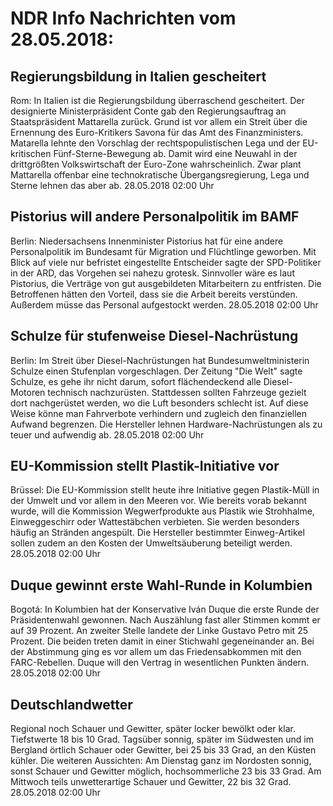 # NDR Info Nachrichten vom 28.05.2018:


## Regierungsbildung in Italien gescheitert
Rom: In Italien ist die Regierungsbildung überraschend gescheitert. Der designierte Ministerpräsident Conte gab den Regierungsauftrag an Staatspräsident Mattarella zurück. Grund ist vor allem ein Streit über die Ernennung des Euro-Kritikers Savona für das Amt des Finanzministers. Matarella lehnte den Vorschlag der rechtspopulistischen Lega und der EU-kritischen Fünf-Sterne-Bewegung ab. Damit wird eine Neuwahl in der drittgrößten Volkswirtschaft der Euro-Zone wahrscheinlich. Zwar plant Mattarella offenbar eine technokratische Übergangsregierung, Lega und Sterne lehnen das aber ab. 28.05.2018 02:00 Uhr 

## Pistorius will andere Personalpolitik im BAMF
Berlin:	Niedersachsens Innenminister Pistorius hat für eine andere Personalpolitik im Bundesamt für Migration und Flüchtlinge geworben. Mit Blick auf viele nur befristet eingestellte Entscheider sagte der SPD-Politiker in der ARD, das Vorgehen sei nahezu grotesk. Sinnvoller wäre es laut Pistorius, die Verträge von gut ausgebildeten Mitarbeitern zu entfristen. Die Betroffenen hätten den Vorteil, dass sie die Arbeit bereits verstünden. Außerdem müsse das Personal aufgestockt werden. 28.05.2018 02:00 Uhr 

## Schulze für stufenweise Diesel-Nachrüstung
Berlin: Im Streit über Diesel-Nachrüstungen hat Bundesumweltministerin Schulze einen Stufenplan vorgeschlagen. Der Zeitung "Die Welt" sagte Schulze, es gehe ihr nicht darum, sofort flächendeckend alle Diesel-Motoren technisch nachzurüsten. Stattdessen sollten Fahrzeuge gezielt dort nachgerüstet werden, wo die Luft besonders schlecht ist. Auf diese Weise könne man Fahrverbote verhindern und zugleich den finanziellen Aufwand begrenzen. Die Hersteller lehnen Hardware-Nachrüstungen als zu teuer und aufwendig ab. 28.05.2018 02:00 Uhr 

## EU-Kommission stellt Plastik-Initiative vor
Brüssel: Die EU-Kommission stellt heute ihre Initiative gegen Plastik-Müll in der Umwelt und vor allem in den Meeren vor. Wie bereits vorab bekannt wurde, will die Kommission Wegwerfprodukte aus Plastik wie Strohhalme, Einweggeschirr oder Wattestäbchen verbieten. Sie werden besonders häufig an Stränden angespült. Die Hersteller bestimmter Einweg-Artikel sollen zudem an den Kosten der Umweltsäuberung beteiligt werden. 28.05.2018 02:00 Uhr 

## Duque gewinnt erste Wahl-Runde in Kolumbien
Bogotá: In Kolumbien hat der Konservative Iván Duque die erste Runde der Präsidentenwahl gewonnen. Nach Auszählung fast aller Stimmen kommt er auf 39 Prozent. An zweiter Stelle landete der Linke Gustavo Petro mit 25 Prozent. Die beiden treten damit in einer Stichwahl gegeneinander an. Bei der Abstimmung ging es vor allem um das Friedensabkommen mit den FARC-Rebellen. Duque will den Vertrag in wesentlichen Punkten ändern. 28.05.2018 02:00 Uhr 

## Deutschlandwetter
Regional noch Schauer und Gewitter, später locker bewölkt oder klar. Tiefstwerte 18 bis 10 Grad. Tagsüber sonnig, später im Südwesten und im Bergland örtlich Schauer oder Gewitter, bei 25 bis 33 Grad, an den Küsten kühler. Die weiteren Aussichten: Am Dienstag ganz im Nordosten sonnig, sonst Schauer und Gewitter möglich, hochsommerliche 23 bis 33 Grad. Am Mittwoch teils unwetterartige Schauer und Gewitter, 22 bis 32 Grad. 28.05.2018 02:00 Uhr 

